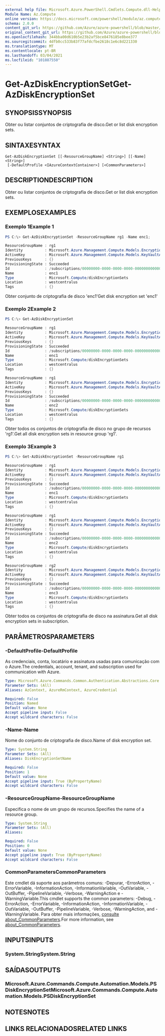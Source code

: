 ```yaml
---
external help file: Microsoft.Azure.PowerShell.Cmdlets.Compute.dll-Help.xml
Module Name: Az.Compute
online version: https://docs.microsoft.com/powershell/module/az.compute/get-azdiskencryptionset.md
schema: 2.0.0
content_git_url: https://github.com/Azure/azure-powershell/blob/master/src/Compute/Compute/help/Get-AzDiskEncryptionSet.md
original_content_git_url: https://github.com/Azure/azure-powershell/blob/master/src/Compute/Compute/help/Get-AzDiskEncryptionSet.md
ms.openlocfilehash: 344bba00d610b5e23b2af5bce8476185e8bee377
ms.sourcegitcommit: 4dfb0cc533b83f77afdcfbe2618c1e6c8d221330
ms.translationtype: MT
ms.contentlocale: pt-BR
ms.lasthandoff: 03/04/2021
ms.locfileid: "101887550"
---
```

# <span data-ttu-id="cd7ee-101">Get-AzDiskEncryptionSet</span><span class="sxs-lookup"><span data-stu-id="cd7ee-101">Get-AzDiskEncryptionSet</span></span>

## <span data-ttu-id="cd7ee-102">SYNOPSIS</span><span class="sxs-lookup"><span data-stu-id="cd7ee-102">SYNOPSIS</span></span>
<span data-ttu-id="cd7ee-103">Obter ou listar conjuntos de criptografia de disco.</span><span class="sxs-lookup"><span data-stu-id="cd7ee-103">Get or list disk encryption sets.</span></span>

## <span data-ttu-id="cd7ee-104">SINTAXE</span><span class="sxs-lookup"><span data-stu-id="cd7ee-104">SYNTAX</span></span>

```
Get-AzDiskEncryptionSet [[-ResourceGroupName] <String>] [[-Name] <String>]
 [-DefaultProfile <IAzureContextContainer>] [<CommonParameters>]
```

## <span data-ttu-id="cd7ee-105">DESCRIPTION</span><span class="sxs-lookup"><span data-stu-id="cd7ee-105">DESCRIPTION</span></span>
<span data-ttu-id="cd7ee-106">Obter ou listar conjuntos de criptografia de disco.</span><span class="sxs-lookup"><span data-stu-id="cd7ee-106">Get or list disk encryption sets.</span></span>

## <span data-ttu-id="cd7ee-107">EXEMPLOS</span><span class="sxs-lookup"><span data-stu-id="cd7ee-107">EXAMPLES</span></span>

### <span data-ttu-id="cd7ee-108">Exemplo 1</span><span class="sxs-lookup"><span data-stu-id="cd7ee-108">Example 1</span></span>
```powershell
PS C:\> Get-AzDiskEncryptionSet -ResourceGroupName rg1 -Name enc1;

ResourceGroupName : rg1
Identity          : Microsoft.Azure.Management.Compute.Models.EncryptionSetIdentity
ActiveKey         : Microsoft.Azure.Management.Compute.Models.KeyVaultAndKeyReference
PreviousKeys      : {}
ProvisioningState : Succeeded
Id                : /subscriptions/00000000-0000-0000-0000-000000000000/resourceGroups/rg1/providers/Microsoft.Compute/diskEncryptionSets/enc1
Name              : enc1
Type              : Microsoft.Compute/diskEncryptionSets
Location          : westcentralus
Tags              : {}
```

<span data-ttu-id="cd7ee-109">Obter conjunto de criptografia de disco 'enc1'</span><span class="sxs-lookup"><span data-stu-id="cd7ee-109">Get disk encryption set 'enc1'</span></span>

### <span data-ttu-id="cd7ee-110">Exemplo 2</span><span class="sxs-lookup"><span data-stu-id="cd7ee-110">Example 2</span></span>
```powershell
PS C:\> Get-AzDiskEncryptionSet

ResourceGroupName : rg1
Identity          : Microsoft.Azure.Management.Compute.Models.EncryptionSetIdentity
ActiveKey         : Microsoft.Azure.Management.Compute.Models.KeyVaultAndKeyReference
PreviousKeys      : {}
ProvisioningState : Succeeded
Id                : /subscriptions/00000000-0000-0000-0000-000000000000/resourceGroups/rg1/providers/Microsoft.Compute/diskEncryptionSets/enc1
Name              : enc1
Type              : Microsoft.Compute/diskEncryptionSets
Location          : westcentralus
Tags              : {}

ResourceGroupName : rg1
Identity          : Microsoft.Azure.Management.Compute.Models.EncryptionSetIdentity
ActiveKey         : Microsoft.Azure.Management.Compute.Models.KeyVaultAndKeyReference
PreviousKeys      : {}
ProvisioningState : Succeeded
Id                : /subscriptions/00000000-0000-0000-0000-000000000000/resourceGroups/rg1/providers/Microsoft.Compute/diskEncryptionSets/enc2
Name              : enc2
Type              : Microsoft.Compute/diskEncryptionSets
Location          : westcentralus
Tags              : {}
```

<span data-ttu-id="cd7ee-111">Obter todos os conjuntos de criptografia de disco no grupo de recursos 'rg1'.</span><span class="sxs-lookup"><span data-stu-id="cd7ee-111">Get all disk encryption sets in resource group 'rg1'.</span></span>

### <span data-ttu-id="cd7ee-112">Exemplo 3</span><span class="sxs-lookup"><span data-stu-id="cd7ee-112">Example 3</span></span>
```powershell
PS C:\> Get-AzDiskEncryptionSet -ResourceGroupName rg1

ResourceGroupName : rg1
Identity          : Microsoft.Azure.Management.Compute.Models.EncryptionSetIdentity
ActiveKey         : Microsoft.Azure.Management.Compute.Models.KeyVaultAndKeyReference
PreviousKeys      : {}
ProvisioningState : Succeeded
Id                : /subscriptions/00000000-0000-0000-0000-000000000000/resourceGroups/rg1/providers/Microsoft.Compute/diskEncryptionSets/enc1
Name              : enc1
Type              : Microsoft.Compute/diskEncryptionSets
Location          : westcentralus
Tags              : {}

ResourceGroupName : rg1
Identity          : Microsoft.Azure.Management.Compute.Models.EncryptionSetIdentity
ActiveKey         : Microsoft.Azure.Management.Compute.Models.KeyVaultAndKeyReference
PreviousKeys      : {}
ProvisioningState : Succeeded
Id                : /subscriptions/00000000-0000-0000-0000-000000000000/resourceGroups/rg1/providers/Microsoft.Compute/diskEncryptionSets/enc2
Name              : enc2
Type              : Microsoft.Compute/diskEncryptionSets
Location          : westcentralus
Tags              : {}

ResourceGroupName : rg2
Identity          : Microsoft.Azure.Management.Compute.Models.EncryptionSetIdentity
ActiveKey         : Microsoft.Azure.Management.Compute.Models.KeyVaultAndKeyReference
PreviousKeys      : {}
ProvisioningState : Succeeded
Id                : /subscriptions/00000000-0000-0000-0000-000000000000/resourceGroups/rg1/providers/Microsoft.Compute/diskEncryptionSets/enc3
Name              : enc3
Type              : Microsoft.Compute/diskEncryptionSets
Location          : westcentralus
Tags              : {}
```

<span data-ttu-id="cd7ee-113">Obter todos os conjuntos de criptografia de disco na assinatura.</span><span class="sxs-lookup"><span data-stu-id="cd7ee-113">Get all disk encryption sets in subscription.</span></span>

## <span data-ttu-id="cd7ee-114">PARÂMETROS</span><span class="sxs-lookup"><span data-stu-id="cd7ee-114">PARAMETERS</span></span>

### <span data-ttu-id="cd7ee-115">-DefaultProfile</span><span class="sxs-lookup"><span data-stu-id="cd7ee-115">-DefaultProfile</span></span>
<span data-ttu-id="cd7ee-116">As credenciais, conta, locatário e assinatura usadas para comunicação com o Azure.</span><span class="sxs-lookup"><span data-stu-id="cd7ee-116">The credentials, account, tenant, and subscription used for communication with Azure.</span></span>

```yaml
Type: Microsoft.Azure.Commands.Common.Authentication.Abstractions.Core.IAzureContextContainer
Parameter Sets: (All)
Aliases: AzContext, AzureRmContext, AzureCredential

Required: False
Position: Named
Default value: None
Accept pipeline input: False
Accept wildcard characters: False
```

### <span data-ttu-id="cd7ee-117">-Name</span><span class="sxs-lookup"><span data-stu-id="cd7ee-117">-Name</span></span>
<span data-ttu-id="cd7ee-118">Nome do conjunto de criptografia de disco.</span><span class="sxs-lookup"><span data-stu-id="cd7ee-118">Name of disk encryption set.</span></span>

```yaml
Type: System.String
Parameter Sets: (All)
Aliases: DiskEncryptionSetName

Required: False
Position: 1
Default value: None
Accept pipeline input: True (ByPropertyName)
Accept wildcard characters: False
```

### <span data-ttu-id="cd7ee-119">-ResourceGroupName</span><span class="sxs-lookup"><span data-stu-id="cd7ee-119">-ResourceGroupName</span></span>
<span data-ttu-id="cd7ee-120">Especifica o nome de um grupo de recursos.</span><span class="sxs-lookup"><span data-stu-id="cd7ee-120">Specifies the name of a resource group.</span></span>

```yaml
Type: System.String
Parameter Sets: (All)
Aliases:

Required: False
Position: 0
Default value: None
Accept pipeline input: True (ByPropertyName)
Accept wildcard characters: False
```

### <span data-ttu-id="cd7ee-121">CommonParameters</span><span class="sxs-lookup"><span data-stu-id="cd7ee-121">CommonParameters</span></span>
<span data-ttu-id="cd7ee-122">Este cmdlet dá suporte aos parâmetros comuns: -Depurar, -ErrorAction, -ErrorVariable, -InformationAction, -InformationVariable, -OutVariable, -OutBuffer, -PipelineVariable, -Verbose, -WarningAction e -WarningVariable.</span><span class="sxs-lookup"><span data-stu-id="cd7ee-122">This cmdlet supports the common parameters: -Debug, -ErrorAction, -ErrorVariable, -InformationAction, -InformationVariable, -OutVariable, -OutBuffer, -PipelineVariable, -Verbose, -WarningAction, and -WarningVariable.</span></span> <span data-ttu-id="cd7ee-123">Para obter mais informações, [consulte about_CommonParameters](http://go.microsoft.com/fwlink/?LinkID=113216).</span><span class="sxs-lookup"><span data-stu-id="cd7ee-123">For more information, see [about_CommonParameters](http://go.microsoft.com/fwlink/?LinkID=113216).</span></span>

## <span data-ttu-id="cd7ee-124">INPUTS</span><span class="sxs-lookup"><span data-stu-id="cd7ee-124">INPUTS</span></span>

### <span data-ttu-id="cd7ee-125">System.String</span><span class="sxs-lookup"><span data-stu-id="cd7ee-125">System.String</span></span>

## <span data-ttu-id="cd7ee-126">SAÍDAS</span><span class="sxs-lookup"><span data-stu-id="cd7ee-126">OUTPUTS</span></span>

### <span data-ttu-id="cd7ee-127">Microsoft.Azure.Commands.Compute.Automation.Models.PSDiskEncryptionSet</span><span class="sxs-lookup"><span data-stu-id="cd7ee-127">Microsoft.Azure.Commands.Compute.Automation.Models.PSDiskEncryptionSet</span></span>

## <span data-ttu-id="cd7ee-128">NOTES</span><span class="sxs-lookup"><span data-stu-id="cd7ee-128">NOTES</span></span>

## <span data-ttu-id="cd7ee-129">LINKS RELACIONADOS</span><span class="sxs-lookup"><span data-stu-id="cd7ee-129">RELATED LINKS</span></span>
